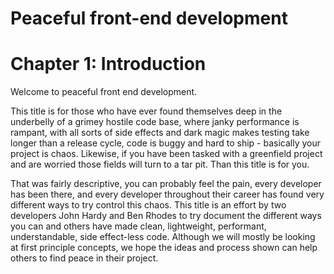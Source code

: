 # Peaceful front-end development
# Chapter 1: Introduction
Welcome to peaceful front end development.

This title is for those who have ever found themselves deep in the underbelly of a grimey hostile code base, where janky performance is rampant, with all sorts of side effects and dark magic makes testing take longer than a release cycle, code is buggy and hard to ship - basically your project is chaos. Likewise, if you have been tasked with a greenfield project and are worried those fields will turn to a tar pit. Than this title is for you. 

That was fairly descriptive, you can probably feel the pain, every developer has been there, and every developer throughout their career has found very different ways to try control this chaos. This title is an effort by two developers John Hardy and Ben Rhodes to try document the different ways you can and others have made clean, lightweight, performant, understandable, side effect-less code. Although we will mostly be looking at first principle concepts, we hope the ideas and process shown can help others to find peace in their project.
